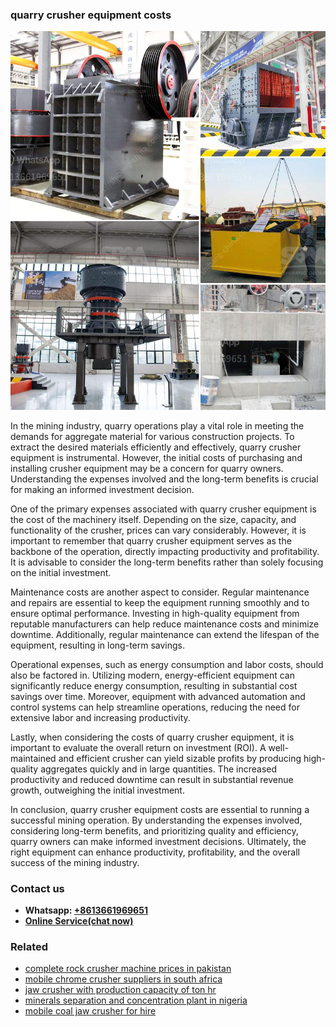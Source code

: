 <h3>quarry crusher equipment costs</h3><img src='1704856942.jpg' alt=''><p>In the mining industry, quarry operations play a vital role in meeting the demands for aggregate material for various construction projects. To extract the desired materials efficiently and effectively, quarry crusher equipment is instrumental. However, the initial costs of purchasing and installing crusher equipment may be a concern for quarry owners. Understanding the expenses involved and the long-term benefits is crucial for making an informed investment decision.</p><p>One of the primary expenses associated with quarry crusher equipment is the cost of the machinery itself. Depending on the size, capacity, and functionality of the crusher, prices can vary considerably. However, it is important to remember that quarry crusher equipment serves as the backbone of the operation, directly impacting productivity and profitability. It is advisable to consider the long-term benefits rather than solely focusing on the initial investment.</p><p>Maintenance costs are another aspect to consider. Regular maintenance and repairs are essential to keep the equipment running smoothly and to ensure optimal performance. Investing in high-quality equipment from reputable manufacturers can help reduce maintenance costs and minimize downtime. Additionally, regular maintenance can extend the lifespan of the equipment, resulting in long-term savings.</p><p>Operational expenses, such as energy consumption and labor costs, should also be factored in. Utilizing modern, energy-efficient equipment can significantly reduce energy consumption, resulting in substantial cost savings over time. Moreover, equipment with advanced automation and control systems can help streamline operations, reducing the need for extensive labor and increasing productivity.</p><p>Lastly, when considering the costs of quarry crusher equipment, it is important to evaluate the overall return on investment (ROI). A well-maintained and efficient crusher can yield sizable profits by producing high-quality aggregates quickly and in large quantities. The increased productivity and reduced downtime can result in substantial revenue growth, outweighing the initial investment.</p><p>In conclusion, quarry crusher equipment costs are essential to running a successful mining operation. By understanding the expenses involved, considering long-term benefits, and prioritizing quality and efficiency, quarry owners can make informed investment decisions. Ultimately, the right equipment can enhance productivity, profitability, and the overall success of the mining industry.</p><h3>Contact us</h3><ul><li><strong>Whatsapp:&nbsp;<a href="https://wa.me/8613661969651">+8613661969651</a></strong></li><li><a href="https://swt.shibang-china.com/?git&amp;zhl&amp;quarry crusher equipment costs"><strong>Online Service(chat now)</strong></a></li></ul><h3>Related</h3><ul><li><a href='complete rock crusher machine prices in pakistan.md'>complete rock crusher machine prices in pakistan</a></li><li><a href='mobile chrome crusher suppliers in south africa.md'>mobile chrome crusher suppliers in south africa</a></li><li><a href='jaw crusher with production capacity of ton hr.md'>jaw crusher with production capacity of ton hr</a></li><li><a href='minerals separation and concentration plant in nigeria.md'>minerals separation and concentration plant in nigeria</a></li><li><a href='mobile coal jaw crusher for hire.md'>mobile coal jaw crusher for hire</a></li></ul>